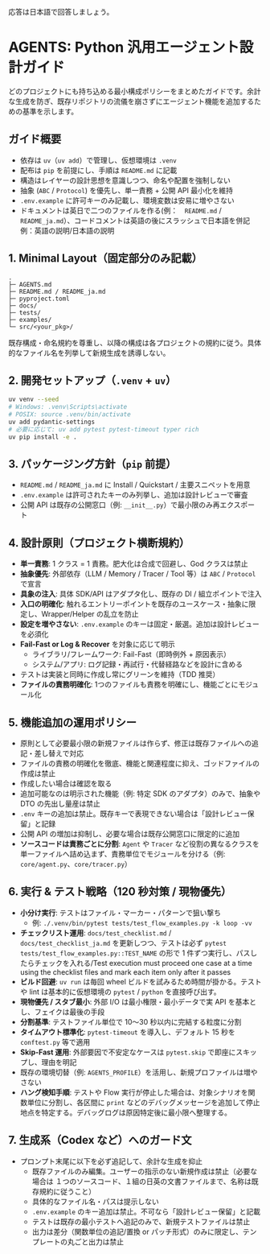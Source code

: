 
応答は日本語で回答しましょう。

# AGENTS: Python 汎用エージェント設計ガイド

どのプロジェクトにも持ち込める最小構成ポリシーをまとめたガイドです。余計な生成を防ぎ、既存リポジトリの流儀を崩さずにエージェント機能を追加するための基準を示します。

## ガイド概要
- 依存は `uv`（`uv add`）で管理し、仮想環境は `.venv`
- 配布は `pip` を前提にし、手順は `README.md` に記載
- 構造はレイヤーの設計思想を意識しつつ、命名や配置を強制しない
- 抽象 (`ABC` / `Protocol`) を優先し、単一責務 + 公開 API 最小化を維持
- `.env.example` に許可キーのみ記載し、環境変数は安易に増やさない
- ドキュメントは英日で二つのファイルを作る(例：　`README.md` / `README_ja.md`）、コードコメントは英語の後にスラッシュで日本語を併記 例：英語の説明/日本語の説明

## 1. Minimal Layout（固定部分のみ記載）
```text
.
├─ AGENTS.md
├─ README.md / README_ja.md
├─ pyproject.toml
├─ docs/
├─ tests/
├─ examples/
└─ src/<your_pkg>/

```
既存構成・命名規約を尊重し、以降の構成は各プロジェクトの規約に従う。具体的なファイル名を列挙して新規生成を誘導しない。

## 2. 開発セットアップ（`.venv` + `uv`）
```bash
uv venv --seed
# Windows: .venv\Scripts\activate
# POSIX: source .venv/bin/activate
uv add pydantic-settings
# 必要に応じて: uv add pytest pytest-timeout typer rich
uv pip install -e .
```

## 3. パッケージング方針（`pip` 前提）
- `README.md` / `README_ja.md` に Install / Quickstart / 主要スニペットを用意
- `.env.example` は許可されたキーのみ列挙し、追加は設計レビューで審査
- 公開 API は既存の公開窓口（例: `__init__.py`）で最小限のみ再エクスポート

## 4. 設計原則（プロジェクト横断規約）
- **単一責務**: 1 クラス = 1 責務。肥大化は合成で回避し、God クラスは禁止
- **抽象優先**: 外部依存（LLM / Memory / Tracer / Tool 等）は `ABC` / `Protocol` で宣言
- **具象の注入**: 具体 SDK/API はアダプタ化し、既存の DI / 組立ポイントで注入
- **入口の明確化**: 触れるエントリーポイントを既存のユースケース・抽象に限定し、Wrapper/Helper の乱立を防止
- **設定を増やさない**: `.env.example` のキーは固定・厳選。追加は設計レビューを必須化
- **Fail-Fast or Log & Recover** を対象に応じて明示
  - ライブラリ/フレームワーク: Fail-Fast（即時例外 + 原因表示）
  - システム/アプリ: ログ記録・再試行・代替経路などを設計に含める
- テストは実装と同時に作成し常にグリーンを維持（TDD 推奨）
- **ファイルの責務明確化**: 1つのファイルも責務を明確にし、機能ごとにモジュール化

## 5. 機能追加の運用ポリシー
- 原則として必要最小限の新規ファイルは作らず、修正は既存ファイルへの追記・差し替えで対応
- ファイルの責務の明確化を徹底、機能と関連程度に抑え、ゴッドファイルの作成は禁止
- 作成したい場合は確認を取る
- 追加可能なのは明示された機能（例: 特定 SDK のアダプタ）のみで、抽象や DTO の先出し量産は禁止
- `.env` キーの追加は禁止。既存キーで表現できない場合は「設計レビュー保留」と記録
- 公開 API の増加は抑制し、必要な場合は既存公開窓口に限定的に追加
- **ソースコードは責務ごとに分割**: `Agent` や `Tracer` など役割の異なるクラスを単一ファイルへ詰め込まず、責務単位でモジュールを分ける（例: `core/agent.py`、`core/tracer.py`）

## 6. 実行 & テスト戦略（120 秒対策 / 現物優先）
- **小分け実行**: テストはファイル・マーカー・パターンで狙い撃ち
  - 例: `./.venv/bin/pytest tests/test_flow_examples.py -k loop -vv`
- **チェックリスト運用**: `docs/test_checklist.md` / `docs/test_checklist_ja.md` を更新しつつ、テストは必ず `pytest tests/test_flow_examples.py::TEST_NAME` の形で 1 件ずつ実行し、パスしたらチェックを入れる/Test execution must proceed one case at a time using the checklist files and mark each item only after it passes
- **ビルド回避**: `uv run` は毎回 wheel ビルドを試みるため時間が掛かる。テストや lint は基本的に仮想環境の `pytest` / `python` を直接呼び出す。
- **現物優先 / スタブ最小**: 外部 I/O は最小権限・最小データで実 API を基本とし、フェイクは最後の手段
- **分割基準**: テストファイル単位で 10〜30 秒以内に完結する粒度に分割
- **タイムアウト標準化**: `pytest-timeout` を導入し、デフォルト 15 秒を `conftest.py` 等で適用
- **Skip-Fast 運用**: 外部要因で不安定なケースは `pytest.skip` で即座にスキップし、理由を明記
- 既存の環境切替（例: `AGENTS_PROFILE`）を活用し、新規プロファイルは増やさない
- **ハング検知手順**: テストや Flow 実行が停止した場合は、対象シナリオを関数単位に分割し、各区間に `print` などのデバッグメッセージを追加して停止地点を特定する。デバッグログは原因特定後に最小限へ整理する。

## 7. 生成系（Codex など）へのガード文
- プロンプト末尾に以下を必ず追記して、余計な生成を抑止
  - 既存ファイルのみ編集。ユーザーの指示のない新規作成は禁止（必要な場合は １つのソースコード、１組の日英の文書ファイルまで、名称は既存規約に従うこと）
  - 具体的なファイル名・パスは提示しない
  - `.env.example` のキー追加は禁止。不可なら「設計レビュー保留」と記載
  - テストは既存の最小テストへ追記のみで、新規テストファイルは禁止
  - 出力は差分（関数単位の追記/置換 or パッチ形式）のみに限定し、テンプレートの丸ごと出力は禁止
